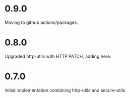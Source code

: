 # 0.9.0

Moving to github actions/packages.

# 0.8.0

Upgraded http-utils with HTTP PATCH, adding here.

# 0.7.0

Initial implementation combining http-utils and secure-utils


